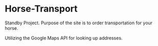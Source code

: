 # Horse-Transport
Standby Project. Purpose of the site is to order transportation for your horse.

Utilizing the Google Maps API for looking up addresses.
